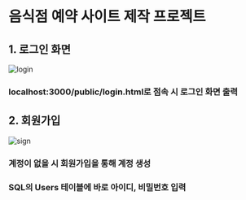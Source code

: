 # 음식점 예약 사이트 제작 프로젝트
## 1. 로그인 화면
![login](https://github.com/meejeei/Restaurant-reservation/assets/133334322/258d9fcd-1c64-454e-b798-5258ba654b83)
### localhost:3000/public/login.html로 점속 시 로그인 화면 출력

## 2. 회원가입 
![sign](https://github.com/meejeei/Restaurant-reservation/assets/133334322/d2149faa-58bc-4df4-9fb8-915dc6b3ec1d)
### 계정이 없을 시 회원가입을 통해 계정 생성 
### SQL의 Users 테이블에 바로 아이디, 비밀번호 입력
